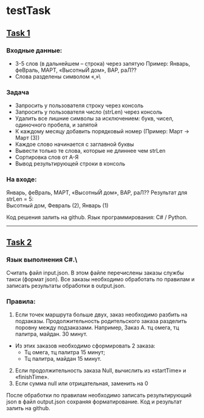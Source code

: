 # testTask

## [Task 1](https://github.com/KIS666/testTask/blob/main/task1.py)

### Входные данные:
-	3-5 слов (в дальнейшем – строка) через запятую
Пример: Январь, феВраль, МАРТ, «ВысотныЙ дом», ВАР, раЛ??
-	Слова разделены символом «,»\
### Задача
-	Запросить у пользователя строку через консоль
-	Запросить у пользователя число (strLen) через консоль
-	Удалить все лишние символы за исключением: букв, чисел, одиночного пробела, и запятой
-	К каждому месяцу добавить порядковый номер (Пример: Март -> Март (3))
-	Каждое слово начинается с заглавной буквы
-	Вывести только те слова, которые не длиннее чем strLen
-	Сортировка слов от А-Я
-	Вывод результирующей строки в консоль
### На входе:
Январь, феВраль, МАРТ, «ВысотныЙ дом», ВАР, раЛ??
Результат для strLen = 5:\
	Высотный дом, Февраль (2), Январь (1) 
	
Код решения залить на github. Язык программирования: C# / Python.

---

## [Task 2]()

### Язык выполнения C#.\
Считать файл input.json. В этом файле перечислены заказы службы такси (формат json). Все заказы необходимо обработать по правилам и записать результаты обработки в output.json. 
### Правила:
1.	Если точек маршрута больше двух, заказ необходимо разбить на подзаказы. Продолжительность родительского заказа разделить поровну между подзаказами. 
Например, 
Заказ А. тц омега, тц палитра, майдан. 30 минут. 
  - Из этих заказов необходимо сформировать 2 заказа: 
    + Тц омега, тц палитра 15 минут; 
    + Тц палитра, майдан 15 минут. 

2.	Если продолжительность заказа Null, вычислить из «startTime» и «finishTime».
3.	Если сумма null или отрицательная, заменить на 0

После обработки по правилам необходимо записать результирующий json в файл output.json сохраняя форматирование. Код и результат залить на github.
